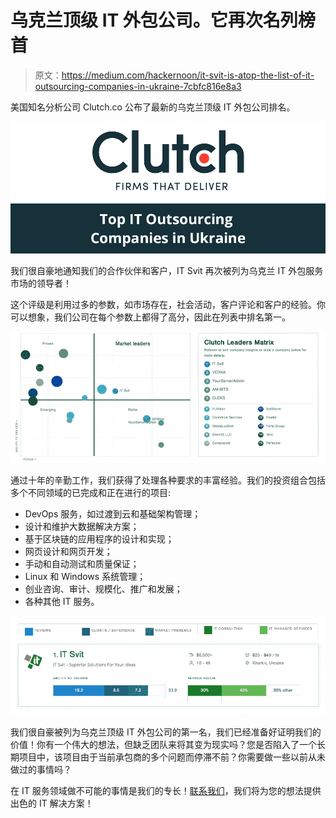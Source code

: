# 乌克兰顶级 IT 外包公司。它再次名列榜首

> 原文：<https://medium.com/hackernoon/it-svit-is-atop-the-list-of-it-outsourcing-companies-in-ukraine-7cbfc816e8a3>

美国知名分析公司 Clutch.co 公布了最新的乌克兰顶级 IT 外包公司排名。

![](img/38ac073a23bb02a211e2804cf85c5205.png)

我们很自豪地通知我们的合作伙伴和客户，IT Svit 再次被列为乌克兰 IT 外包服务市场的领导者！

这个评级是利用过多的参数，如市场存在，社会活动，客户评论和客户的经验。你可以想象，我们公司在每个参数上都得了高分，因此在列表中排名第一。

![](img/520fcd0e9de80270ba87858c797c8d2b.png)

通过十年的辛勤工作，我们获得了处理各种要求的丰富经验。我们的投资组合包括多个不同领域的已完成和正在进行的项目:

*   DevOps 服务，如过渡到云和基础架构管理；
*   设计和维护大数据解决方案；
*   基于区块链的应用程序的设计和实现；
*   网页设计和网页开发；
*   手动和自动测试和质量保证；
*   Linux 和 Windows 系统管理；
*   创业咨询、审计、规模化、推广和发展；
*   各种其他 IT 服务。

![](img/a26d9f521656c775e35228f7d43a4441.png)

我们很自豪被列为乌克兰顶级 IT 外包公司的第一名，我们已经准备好证明我们的价值！你有一个伟大的想法，但缺乏团队来将其变为现实吗？您是否陷入了一个长期项目中，该项目由于当前承包商的多个问题而停滞不前？你需要做一些以前从未做过的事情吗？

在 IT 服务领域做不可能的事情是我们的专长！[联系我们](https://itsvit.com/contacts/)，我们将为您的想法提供出色的 IT 解决方案！